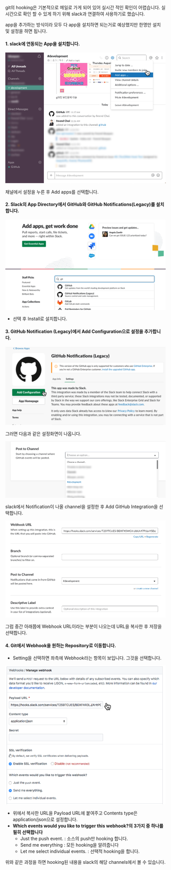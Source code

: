 git의 hooking은 기본적으로 메일로 가게 되어 있어 실시간 적인 확인이 어렵습니다.
실시간으로 확인 할 수 있게 하기 위해 slack과 연결하여 사용하기로 했습니다.

app을 추가하는 방식이라 모두 다 app을 설치하면 되는거로 예상했지만 한명만 설치 및 설정을 하면 됩니다.

#### 1. slack에 연동되는 App을 설치합니다.

![app 설치](Images/SlackToGit/step01.png)

채널에서 설정을 누른 후 Add apps를 선택합니다.

#### 2. Slack의 App Directory에서 GitHub와 GitHub Notifications(Legacy)를 설치합니다.

![app Directory](Images/SlackToGit/step02.png)

- 선택 후 Install로 설치합니다.

#### 3. GitHub Notification (Legacy)에서 Add Configuration으로 설정을 추가합니다.

![](Images/SlackToGit/step03.png)

그러면 다음과 같은 설정화면이 나옵니다.

![](Images/SlackToGit/step04.png)

slack에서 Notification이 나올 channel을 설정한 후 Add GitHub Integration을 선택합니다.

![](Images/SlackToGit/step05.png)

그럼 중간 아래쯤에 Webhook URL이라는 부분이 나오는데 URL을 복사한 후 저장을 선택합니다.

#### 4. Git에서 Webhook을 원하는 Repository로 이동합니다.

- Setting을 선택하면 좌측에 Webhook라는 항목이 보입니다. 그것을 선택합니다.

![](Images/SlackToGit/step06.png)

- 위에서 복사한 URL을 Payload URL에 붙여주고 Contents type은 application/json으로 설정합니다.
- **Which events would you like to trigger this webhook?의 3가지 중 하나를 필히 선택합니다**
  - Just the push event. : 소스의 push만 hooking 합니다.
  - Send me everything : 모든 hooking을 알려줍니다
  - Let me select individual events. : 선택적 hooking을 합니다.

위와 같은 과정을 하면 hooking된 내용을 slack의 해당 channels에서 볼 수 있습니다.
